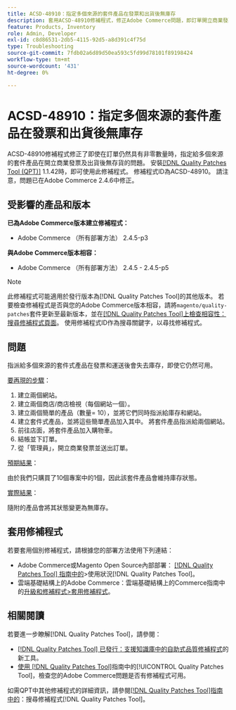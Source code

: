 ```yaml
---
title: ACSD-48910：指定多個來源的套件產品在發票和出貨後無庫存
description: 套用ACSD-48910修補程式，修正Adobe Commerce問題，即訂單開立商業發票及出貨後，指定給多個來源的套件產品會缺貨，即使訂單仍具有非零數量亦然。
feature: Products, Inventory
role: Admin, Developer
exl-id: c8d86531-2db5-4115-92d5-a8d391c4f75d
type: Troubleshooting
source-git-commit: 7fdb02a6d89d50ea593c5fd99d78101f89198424
workflow-type: tm+mt
source-wordcount: '431'
ht-degree: 0%

---
```


# ACSD-48910：指定多個來源的套件產品在發票和出貨後無庫存

ACSD-48910修補程式修正了即使在訂單仍然具有非零數量時，指定給多個來源的套件產品在開立商業發票及出貨後無存貨的問題。 安裝[[!DNL Quality Patches Tool (QPT)]](https://experienceleague.adobe.com/zh-hant/docs/commerce-operations/tools/quality-patches-tool/quality-patches-tool-to-self-serve-quality-patches) 1.1.42時，即可使用此修補程式。 修補程式ID為ACSD-48910。 請注意，問題已在Adobe Commerce 2.4.6中修正。

## 受影響的產品和版本

**已為Adobe Commerce版本建立修補程式：**

* Adobe Commerce （所有部署方法） 2.4.5-p3

**與Adobe Commerce版本相容：**

* Adobe Commerce （所有部署方法） 2.4.5 - 2.4.5-p5

>[!NOTE]
>
>此修補程式可能適用於發行版本為[!DNL Quality Patches Tool]的其他版本。 若要檢查修補程式是否與您的Adobe Commerce版本相容，請將`magento/quality-patches`套件更新至最新版本，並在[[!DNL Quality Patches Tool]上檢查相容性：搜尋修補程式頁面](https://experienceleague.adobe.com/tools/commerce-quality-patches/index.html?lang=zh-Hant)。 使用修補程式ID作為搜尋關鍵字，以尋找修補程式。

## 問題

指派給多個來源的套件式產品在發票和運送後會失去庫存，即使它仍然可用。

<u>要再現的步驟</u>：

1. 建立兩個網站。
1. 建立兩個商店/商店檢視（每個網站一個）。
1. 建立兩個簡單的產品（數量= 10），並將它們同時指派給庫存和網站。
1. 建立套件式產品，並將這些簡單產品加入其中。 將套件產品指派給兩個網站。
1. 前往店面，將套件產品加入購物車。
1. 結帳並下訂單。
1. 從「管理員」，開立商業發票並送出訂單。

<u>預期結果</u>：

由於我們只購買了10個專案中的1個，因此該套件產品會維持庫存狀態。

<u>實際結果</u>：

隨附的產品會將其狀態變更為無庫存。

## 套用修補程式

若要套用個別修補程式，請根據您的部署方法使用下列連結：

* Adobe Commerce或Magento Open Source內部部署： [[!DNL Quality Patches Tool] 指南中的](/help/tools/quality-patches-tool/usage.md)>使用狀況[!DNL Quality Patches Tool]。
* 雲端基礎結構上的Adobe Commerce：雲端基礎結構上的Commerce指南中的[升級和修補程式>套用修補程式](https://experienceleague.adobe.com/docs/commerce-cloud-service/user-guide/develop/upgrade/apply-patches.html?lang=zh-Hant)。

## 相關閱讀

若要進一步瞭解[!DNL Quality Patches Tool]，請參閱：

* [[!DNL Quality Patches Tool] 已發行：支援知識庫中的自助式品質修補程式](https://experienceleague.adobe.com/zh-hant/docs/commerce-operations/tools/quality-patches-tool/quality-patches-tool-to-self-serve-quality-patches)的新工具。
* [使用 [!DNL Quality Patches Tool]](/help/tools/quality-patches-tool/patches-available-in-qpt/check-patch-for-magento-issue-with-magento-quality-patches.md)指南中的[!UICONTROL Quality Patches Tool]，檢查您的Adobe Commerce問題是否有修補程式可用。


如需QPT中其他修補程式的詳細資訊，請參閱[[!DNL Quality Patches Tool]指南中的](https://experienceleague.adobe.com/tools/commerce-quality-patches/index.html?lang=zh-Hant)：搜尋修補程式[!DNL Quality Patches Tool]。

